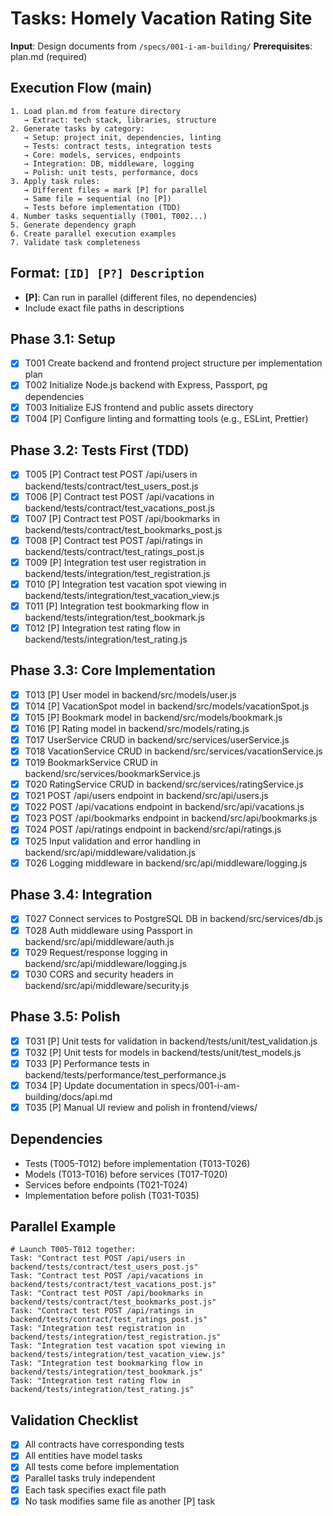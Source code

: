 # Tasks: Homely Vacation Rating Site

**Input**: Design documents from `/specs/001-i-am-building/`
**Prerequisites**: plan.md (required)

## Execution Flow (main)
```
1. Load plan.md from feature directory
   → Extract: tech stack, libraries, structure
2. Generate tasks by category:
   → Setup: project init, dependencies, linting
   → Tests: contract tests, integration tests
   → Core: models, services, endpoints
   → Integration: DB, middleware, logging
   → Polish: unit tests, performance, docs
3. Apply task rules:
   → Different files = mark [P] for parallel
   → Same file = sequential (no [P])
   → Tests before implementation (TDD)
4. Number tasks sequentially (T001, T002...)
5. Generate dependency graph
6. Create parallel execution examples
7. Validate task completeness
```

## Format: `[ID] [P?] Description`
- **[P]**: Can run in parallel (different files, no dependencies)
- Include exact file paths in descriptions

## Phase 3.1: Setup
- [X] T001 Create backend and frontend project structure per implementation plan
- [X] T002 Initialize Node.js backend with Express, Passport, pg dependencies
- [X] T003 Initialize EJS frontend and public assets directory
- [X] T004 [P] Configure linting and formatting tools (e.g., ESLint, Prettier)

## Phase 3.2: Tests First (TDD)
- [X] T005 [P] Contract test POST /api/users in backend/tests/contract/test_users_post.js
- [X] T006 [P] Contract test POST /api/vacations in backend/tests/contract/test_vacations_post.js
- [X] T007 [P] Contract test POST /api/bookmarks in backend/tests/contract/test_bookmarks_post.js
- [X] T008 [P] Contract test POST /api/ratings in backend/tests/contract/test_ratings_post.js
- [X] T009 [P] Integration test user registration in backend/tests/integration/test_registration.js
- [X] T010 [P] Integration test vacation spot viewing in backend/tests/integration/test_vacation_view.js
- [X] T011 [P] Integration test bookmarking flow in backend/tests/integration/test_bookmark.js
- [X] T012 [P] Integration test rating flow in backend/tests/integration/test_rating.js

## Phase 3.3: Core Implementation
- [X] T013 [P] User model in backend/src/models/user.js
- [X] T014 [P] VacationSpot model in backend/src/models/vacationSpot.js
- [X] T015 [P] Bookmark model in backend/src/models/bookmark.js
- [X] T016 [P] Rating model in backend/src/models/rating.js
- [X] T017 UserService CRUD in backend/src/services/userService.js
- [X] T018 VacationService CRUD in backend/src/services/vacationService.js
- [X] T019 BookmarkService CRUD in backend/src/services/bookmarkService.js
- [X] T020 RatingService CRUD in backend/src/services/ratingService.js
- [X] T021 POST /api/users endpoint in backend/src/api/users.js
- [X] T022 POST /api/vacations endpoint in backend/src/api/vacations.js
- [X] T023 POST /api/bookmarks endpoint in backend/src/api/bookmarks.js
- [X] T024 POST /api/ratings endpoint in backend/src/api/ratings.js
- [X] T025 Input validation and error handling in backend/src/api/middleware/validation.js
- [X] T026 Logging middleware in backend/src/api/middleware/logging.js

## Phase 3.4: Integration
- [X] T027 Connect services to PostgreSQL DB in backend/src/services/db.js
- [X] T028 Auth middleware using Passport in backend/src/api/middleware/auth.js
- [X] T029 Request/response logging in backend/src/api/middleware/logging.js
- [X] T030 CORS and security headers in backend/src/api/middleware/security.js

## Phase 3.5: Polish
- [X] T031 [P] Unit tests for validation in backend/tests/unit/test_validation.js
- [X] T032 [P] Unit tests for models in backend/tests/unit/test_models.js
- [X] T033 [P] Performance tests in backend/tests/performance/test_performance.js
- [X] T034 [P] Update documentation in specs/001-i-am-building/docs/api.md
- [X] T035 [P] Manual UI review and polish in frontend/views/

## Dependencies
- Tests (T005-T012) before implementation (T013-T026)
- Models (T013-T016) before services (T017-T020)
- Services before endpoints (T021-T024)
- Implementation before polish (T031-T035)

## Parallel Example
```
# Launch T005-T012 together:
Task: "Contract test POST /api/users in backend/tests/contract/test_users_post.js"
Task: "Contract test POST /api/vacations in backend/tests/contract/test_vacations_post.js"
Task: "Contract test POST /api/bookmarks in backend/tests/contract/test_bookmarks_post.js"
Task: "Contract test POST /api/ratings in backend/tests/contract/test_ratings_post.js"
Task: "Integration test registration in backend/tests/integration/test_registration.js"
Task: "Integration test vacation spot viewing in backend/tests/integration/test_vacation_view.js"
Task: "Integration test bookmarking flow in backend/tests/integration/test_bookmark.js"
Task: "Integration test rating flow in backend/tests/integration/test_rating.js"
```

## Validation Checklist
- [x] All contracts have corresponding tests
- [x] All entities have model tasks
- [x] All tests come before implementation
- [x] Parallel tasks truly independent
- [x] Each task specifies exact file path
- [x] No task modifies same file as another [P] task
